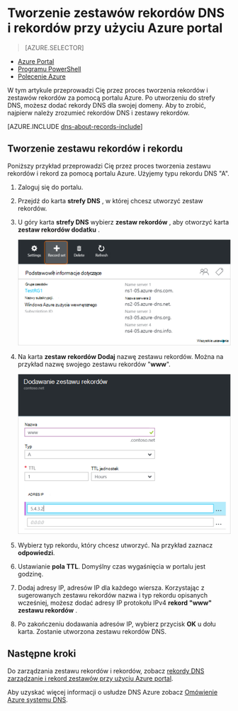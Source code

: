 <properties
   pageTitle="Tworzenie zestawu rekordów i rekordy strefy DNS za pomocą portalu Azure | Microsoft Azure"
   description="Jak utworzyć rekordy hosta DNS Azure i tworzenie zestawów rekordów i rekordów przy użyciu Azure portal"
   services="dns"
   documentationCenter="na"
   authors="sdwheeler"
   manager="carmonm"
   editor=""
   tags="azure-resource-manager"/>

<tags
   ms.service="dns"
   ms.devlang="na"
   ms.topic="article"
   ms.tgt_pltfrm="na"
   ms.workload="infrastructure-services"
   ms.date="08/16/2016"
   ms.author="sewhee"/>



# <a name="create-dns-record-sets-and-records-by-using-the-azure-portal"></a>Tworzenie zestawów rekordów DNS i rekordów przy użyciu Azure portal


> [AZURE.SELECTOR]
- [Azure Portal](dns-getstarted-create-recordset-portal.md)
- [Programu PowerShell](dns-getstarted-create-recordset.md)
- [Polecenie Azure](dns-getstarted-create-recordset-cli.md)


W tym artykule przeprowadzi Cię przez proces tworzenia rekordów i zestawów rekordów za pomocą portalu Azure. Po utworzeniu do strefy DNS, możesz dodać rekordy DNS dla swojej domeny. Aby to zrobić, najpierw należy zrozumieć rekordów DNS i zestawy rekordów.

[AZURE.INCLUDE [dns-about-records-include](../../includes/dns-about-records-include.md)]


## <a name="create-a-record-set-and-record"></a>Tworzenie zestawu rekordów i rekordu

Poniższy przykład przeprowadzi Cię przez proces tworzenia zestawu rekordów i rekord za pomocą portalu Azure. Użyjemy typu rekordu DNS "A".

1. Zaloguj się do portalu.

2. Przejdź do karta **strefy DNS** , w której chcesz utworzyć zestaw rekordów.

3. U góry karta **strefy DNS** wybierz **zestaw rekordów** , aby otworzyć karta **zestaw rekordów dodatku** .

    ![Nowy zestaw rekordów](./media/dns-getstarted-create-recordset-portal/newrecordset500.png)

4. Na karta **zestaw rekordów Dodaj** nazwę zestawu rekordów. Można na przykład nazwę swojego zestawu rekordów "**www**".

    ![Dodawanie zestawu rekordów](./media/dns-getstarted-create-recordset-portal/addrecordset500.png)

5. Wybierz typ rekordu, który chcesz utworzyć. Na przykład zaznacz **odpowiedzi**.

6. Ustawianie **pola TTL**. Domyślny czas wygaśnięcia w portalu jest godzinę.

7. Dodaj adresy IP, adresów IP dla każdego wiersza. Korzystając z sugerowanych zestawu rekordów nazwa i typ rekordu opisanych wcześniej, możesz dodać adresy IP protokołu IPv4 **rekord "www" zestawu rekordów** .

8. Po zakończeniu dodawania adresów IP, wybierz przycisk **OK** u dołu karta. Zostanie utworzona zestawu rekordów DNS.


## <a name="next-steps"></a>Następne kroki

Do zarządzania zestawu rekordów i rekordów, zobacz [rekordy DNS zarządzanie i rekord zestawów przy użyciu Azure portal](dns-operations-recordsets-portal.md).

Aby uzyskać więcej informacji o usłudze DNS Azure zobacz [Omówienie Azure systemu DNS](dns-overview.md).
